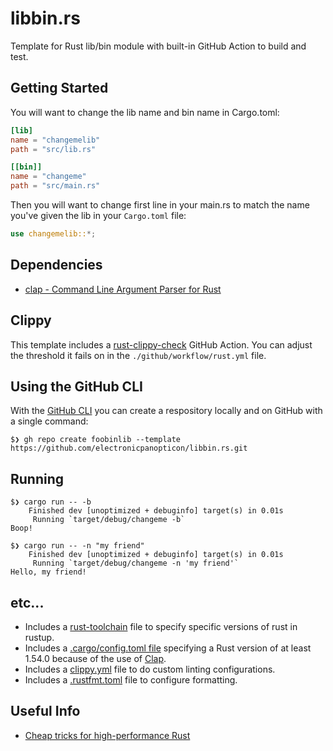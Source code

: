 # libbin.rs

Template for Rust lib/bin module with built-in GitHub Action to build and test.

## Getting Started

You will want to change the lib name and bin name in Cargo.toml:

```toml
[lib]
name = "changemelib"
path = "src/lib.rs"

[[bin]]
name = "changeme"
path = "src/main.rs"
```

Then you will want to change first line in your main.rs to match the name you've
given the lib in your `Cargo.toml` file:

```rust
use changemelib::*;
```

## Dependencies

* [clap - Command Line Argument Parser for Rust](https://github.com/clap-rs/clap)

## Clippy

This template includes a
[rust-clippy-check](https://github.com/marketplace/actions/rust-clippy-check)
GitHub Action. You can adjust the threshold it fails on in the
`./github/workflow/rust.yml` file.

## Using the GitHub CLI

With the [GitHub CLI](https://cli.github.com/) you can create a respository
locally and on GitHub with a single command:

```
$❯ gh repo create foobinlib --template  https://github.com/electronicpanopticon/libbin.rs.git
```

## Running 

```
$❯ cargo run -- -b
    Finished dev [unoptimized + debuginfo] target(s) in 0.01s
     Running `target/debug/changeme -b`
Boop!
```

```
$❯ cargo run -- -n "my friend"
    Finished dev [unoptimized + debuginfo] target(s) in 0.01s
     Running `target/debug/changeme -n 'my friend'`
Hello, my friend!
```

## etc...

* Includes a
  [rust-toolchain](https://rust-lang.github.io/rustup/overrides.html#the-toolchain-file)
  file to specify specific versions of rust in rustup.
* Includes a
  [.cargo/config.toml file](https://doc.rust-lang.org/cargo/reference/config.html)
  specifying a Rust version of at least 1.54.0 because of the use of
  [Clap](https://github.com/clap-rs/clap).
* Includes a
  [clippy.yml](https://github.com/rust-lang/rust-clippy#user-content-configuration)
  file to do custom linting configurations.
* Includes a
  [.rustfmt.toml](https://rust-lang.github.io/rustfmt/?version=v1.4.38&search=)
  file to configure formatting.

## Useful Info

* [Cheap tricks for high-performance Rust](https://deterministic.space/high-performance-rust.html)
